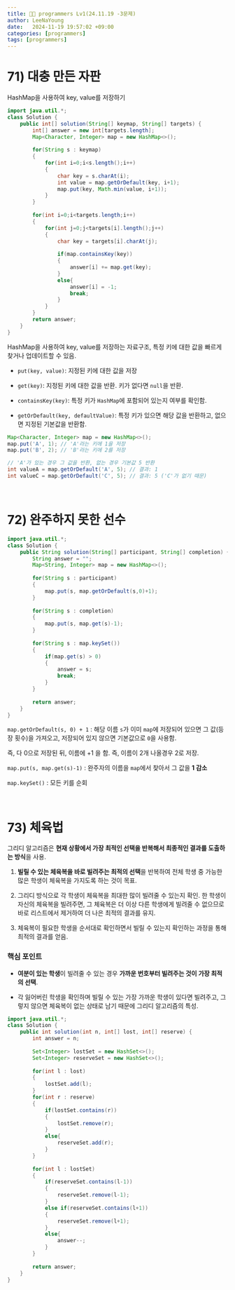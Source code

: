 ```yaml
---
title: 💪🏻 programmers Lv1(24.11.19 -3문제)
author: LeeNaYoung
date:   2024-11-19 19:57:02 +09:00
categories: [programmers]
tags: [programmers]
---
```


# 71) 대충 만든 자판

HashMap을 사용하여 key, value를 저장하기

```java
import java.util.*;
class Solution {
    public int[] solution(String[] keymap, String[] targets) {
        int[] answer = new int[targets.length];
        Map<Character, Integer> map = new HashMap<>();
        
        for(String s : keymap)
        {
            for(int i=0;i<s.length();i++)
            {
                char key = s.charAt(i);
                int value = map.getOrDefault(key, i+1);
                map.put(key, Math.min(value, i+1));
            }
        }
        
        for(int i=0;i<targets.length;i++)
        {
            for(int j=0;j<targets[i].length();j++)
            {
                char key = targets[i].charAt(j);
                
                if(map.containsKey(key))
                {
                    answer[i] += map.get(key);
                }
                else{
                    answer[i] = -1;
                    break;
                }
            }
        }
        return answer;
    }
}
```

HashMap을 사용하여 key, value를 저장하는 자료구조, 특정 키에 대한 값을 빠르게 찾거나 업데이트할 수 있음.

-   `put(key, value)`: 지정된 키에 대한 값을 저장

-   `get(key)`: 지정된 키에 대한 값을 반환. 키가 없다면 `null`을 반환.
-   `containsKey(key)`: 특정 키가 `HashMap`에 포함되어 있는지 여부를 확인함.
-   `getOrDefault(key, defaultValue)`: 특정 키가 있으면 해당 값을 반환하고, 없으면 지정된 기본값을 반환함.

```java
Map<Character, Integer> map = new HashMap<>();
map.put('A', 1); // 'A'라는 키에 1을 저장
map.put('B', 2); // 'B'라는 키에 2를 저장

// 'A'가 있는 경우 그 값을 반환, 없는 경우 기본값 5 반환
int valueA = map.getOrDefault('A', 5); // 결과: 1
int valueC = map.getOrDefault('C', 5); // 결과: 5 ('C'가 없기 때문)
```

<br>

# 72) 완주하지 못한 선수

```java
import java.util.*;
class Solution {
    public String solution(String[] participant, String[] completion) {
        String answer = "";
        Map<String, Integer> map = new HashMap<>();
        
        for(String s : participant)
        {
            map.put(s, map.getOrDefault(s,0)+1);
        }
        
        for(String s : completion)
        {
            map.put(s, map.get(s)-1);
        }
        
        for(String s : map.keySet())
        {
            if(map.get(s) > 0)
            {
                answer = s;
                break;
            }
        }
        
        return answer;
    }
}
```

`map.getOrDefault(s, 0) + 1` : 해당 이름 `s`가 이미 `map`에 저장되어 있으면 그 값(등장 횟수)을 가져오고, 저장되어 있지 않으면 기본값으로 `0`을 사용함.

즉, 다 0으로 저장된 뒤, 이름에 +1 을 함. 즉, 이름이 2개 나올경우 2로 저장.

`map.put(s, map.get(s)-1)` : 완주자의 이름을 `map`에서 찾아서 그 값을 **1 감소**


`map.keySet()` : 모든 키를 순회



<br>

# 73) 체육법

그리디 알고리즘은 **현재 상황에서 가장 최적인 선택을 반복해서 최종적인 결과를 도출하는 방식**을 사용.

1.  **빌릴 수 있는 체육복을 바로 빌려주는 최적의 선택**을 반복하여 전체 학생 중 가능한 많은 학생이 체육복을 가지도록 하는 것이 목표.
    
2.  그리디 방식으로 각 학생이 체육복을 최대한 많이 빌려줄 수 있는지 확인. 한 학생이 자신의 체육복을 빌려주면, 그 체육복은 더 이상 다른 학생에게 빌려줄 수 없으므로 바로 리스트에서 제거하여 더 나은 최적의 결과를 유지.
    
3.  체육복이 필요한 학생을 순서대로 확인하면서 빌릴 수 있는지 확인하는 과정을 통해 최적의 결과를 얻음.
    

### 핵심 포인트

-   **여분이 있는 학생**이 빌려줄 수 있는 경우 **가까운 번호부터 빌려주는 것이 가장 최적의 선택**.

-   각 잃어버린 학생을 확인하며 빌릴 수 있는 가장 가까운 학생이 있다면 빌려주고, 그렇지 않으면 체육복이 없는 상태로 남기 때문에 그리디 알고리즘의 특성.

```java
import java.util.*;
class Solution {
    public int solution(int n, int[] lost, int[] reserve) {
        int answer = n;
        
        Set<Integer> lostSet = new HashSet<>();
        Set<Integer> reserveSet = new HashSet<>();
        
        for(int l : lost)
        {
            lostSet.add(l);
        }
        for(int r : reserve)
        {
            if(lostSet.contains(r))
            {
                lostSet.remove(r);
            }
            else{
                reserveSet.add(r);
            }
        }
        
        for(int l : lostSet)
        {
            if(reserveSet.contains(l-1))
            {
                reserveSet.remove(l-1);
            }
            else if(reserveSet.contains(l+1))
            {
                reserveSet.remove(l+1);
            }
            else{
                answer--; 
            }
        }
        
        return answer;
    }
}
```   